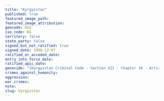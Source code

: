 ```yaml
---
title: "Kyrgyzstan"
published: true
featured_image_path:
featured_image_attribution:
geocode: KGZ
iso_code: KG
territory: false
state_party: false
signed_but_not_ratified: true
signed_date: 1998-12-07
ratified_or_acceded_date:
entry_into_force_date:
ratified_apic_date:
genocide: "[Kyrgyzstan Criminal Code - Section XII - Chapter 34 - Article 373](https://iccdb.hrlc.net/data/doc/584/keyword/46/)"
crimes_against_humanity:
aggression:
war_crimes:
note:
slug: kyrgyzstan
---
```

